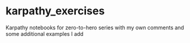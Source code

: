# karpathy_exercises
 
Karpathy notebooks for zero-to-hero series with my own comments and some additional examples I add 

